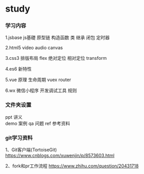 # study


### 学习内容

1.jsbase  js基礎 原型链 构造函数 类  继承  闭包 定时器

2.html5  video audio canvas

3.css3 排版布局  flex 绝对定位  相对定位  transform

4.es6 新特性

5.vue  原理 生命周期 vuex  router

6.wx 微信小程序  开发调试工具  规则


### 文件夹设置
ppt  讲义  
demo 案例 
qa   问题 
ref  参考资料 

### git学习资料

1、Git客户端(TortoiseGit)
https://www.cnblogs.com/xuwenjin/p/8573603.html

2、fork和pr工作流程
https://www.zhihu.com/question/20431718